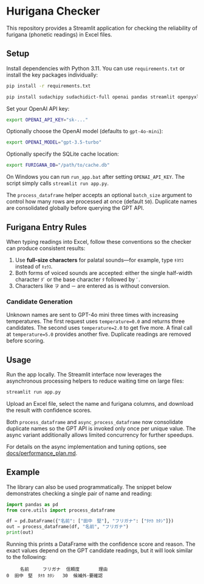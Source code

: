 # Hurigana Checker

This repository provides a Streamlit application for checking the reliability of furigana (phonetic readings) in Excel files.

## Setup

Install dependencies with Python 3.11.  You can use ``requirements.txt`` or
install the key packages individually:

```bash
pip install -r requirements.txt
```

```bash
pip install sudachipy sudachidict-full openai pandas streamlit openpyxl xlsxwriter
```

Set your OpenAI API key:

```bash
export OPENAI_API_KEY="sk-..."
```

Optionally choose the OpenAI model (defaults to `gpt-4o-mini`):

```bash
export OPENAI_MODEL="gpt-3.5-turbo"
```

Optionally specify the SQLite cache location:

```bash
export FURIGANA_DB="/path/to/cache.db"
```

On Windows you can run ``run_app.bat`` after setting ``OPENAI_API_KEY``.
The script simply calls ``streamlit run app.py``.

The ``process_dataframe`` helper accepts an optional ``batch_size`` argument
to control how many rows are processed at once (default ``50``). Duplicate
names are consolidated globally before querying the GPT API.

## Furigana Entry Rules

When typing readings into Excel, follow these conventions so the checker can
produce consistent results:

1. Use **full-size characters** for palatal sounds—for example, type ``ｷﾖｳｺ``
   instead of ``ｷｮｳｺ``.
2. Both forms of voiced sounds are accepted: either the single half-width
   character ``ﾀﾞ`` or the base character ``ﾀ`` followed by ``ﾞ``.
3. Characters like ``ヲ`` and ``ー`` are entered as is without conversion.

### Candidate Generation

Unknown names are sent to GPT-4o mini three times with increasing temperatures.
The first request uses ``temperature=0.0`` and returns three candidates.
The second uses ``temperature=2.0`` to get five more. A final call at
``temperature=5.0`` provides another five. Duplicate readings are removed
before scoring.

## Usage

Run the app locally. The Streamlit interface now leverages the asynchronous
processing helpers to reduce waiting time on large files:

```bash
streamlit run app.py
```

Upload an Excel file, select the name and furigana columns, and download the result with confidence scores.

Both ``process_dataframe`` and ``async_process_dataframe`` now consolidate
duplicate names so the GPT API is invoked only once per unique value. The async
variant additionally allows limited concurrency for further speedups.

For details on the async implementation and tuning options, see
[docs/performance_plan.md](docs/performance_plan.md).

## Example

The library can also be used programmatically. The snippet below
demonstrates checking a single pair of name and reading:

```python
import pandas as pd
from core.utils import process_dataframe

df = pd.DataFrame({"名前": ["田中　堅"], "フリガナ": ["ﾀﾅｶ ｶﾀｼ"]})
out = process_dataframe(df, "名前", "フリガナ")
print(out)
```

Running this prints a DataFrame with the confidence score and reason.
The exact values depend on the GPT candidate readings, but it will look
similar to the following:

```
     名前     フリガナ  信頼度       理由
0  田中　堅  ﾀﾅｶ ｶﾀｼ   30  候補外･要確認
```
